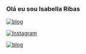 ### Olá eu sou Isabella Ribas 
[![blog](https://img.shields.io/badge/LinkedIn-0077B5?style=for-the-badge&logo=linkedin&logoColor=white)](https://www.linkedin.com/in/isabella-ribas-46579b17/)

[![Instagram](https://img.shields.io/badge/Instagram-E4405F?style=for-the-badge&logo=instagram&logoColor=white)]( https://www.instagram.com/invites/contact/?i=iyhw4r7jwfgy&utm_content=qwt3d6)

[![blog](https://img.shields.io/badge/Telegram-2CA5E0?style=for-the-badge&logo=telegram&logoColor=white)](https://t.me/Isabellaribas27)




